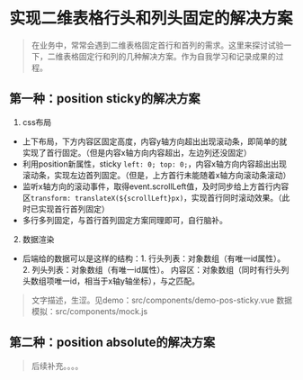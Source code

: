 # 实现二维表格行头和列头固定的解决方案
> 在业务中，常常会遇到二维表格固定首行和首列的需求。这里来探讨试验一下，二维表格固定行和列的几种解决方案。作为自我学习和记录成果的过程。

## 第一种：position sticky的解决方案
1. css布局
+ 上下布局，下方内容区固定高度，内容y轴方向超出出现滚动条，即简单的就实现了首行固定。（但是内容x轴方向内容超出，左边列还没固定）
+ 利用position新属性，sticky `left: 0; top: 0;`，内容x轴方向内容超出出现滚动条，实现左边首列固定。（但是，上方首行未能随着x轴方向滚动条滚动）
+ 监听x轴方向的滚动事件，取得event.scrollLeft值，及时同步给上方首行内容区`transform: translateX(${scrollLeft}px)`，实现首行同时滚动效果。（此时已实现首行首列固定）
+ 多行多列固定，与首行首列固定方案同理即可，自行脑补。

2. 数据渲染
+ 后端给的数据可以是这样的结构：1. 行头列表：对象数组（有唯一id属性）。 2. 列头列表：对象数组（有唯一id属性）。 内容区：对象数组（同时有行头列头数组项唯一id，相当于x轴y轴坐标），与之匹配。

> 文字描述，生涩。见demo：src/components/demo-pos-sticky.vue 数据模拟：src/components/mock.js

## 第二种：position absolute的解决方案
> 后续补充。。。。